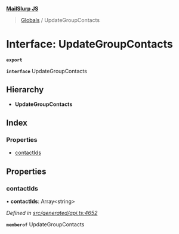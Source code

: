 **[MailSlurp JS](../README.md)**

> [Globals](../README.md) / UpdateGroupContacts

# Interface: UpdateGroupContacts

**`export`** 

**`interface`** UpdateGroupContacts

## Hierarchy

* **UpdateGroupContacts**

## Index

### Properties

* [contactIds](updategroupcontacts.md#contactids)

## Properties

### contactIds

•  **contactIds**: Array\<string>

*Defined in [src/generated/api.ts:4652](https://github.com/mailslurp/mailslurp-client/blob/85c640b/src/generated/api.ts#L4652)*

**`memberof`** UpdateGroupContacts
